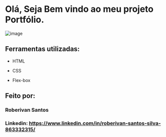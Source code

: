 # Olá, Seja Bem vindo ao meu projeto Portfólio.

![image](/assets/Gravando-portfolio-github.gif)

## Ferramentas utilizadas:

* HTML

* CSS

* Flex-box

## Feito por:

### Roberivan Santos

### Linkedin: https://www.linkedin.com/in/roberivan-santos-silva-863332315/

